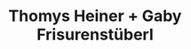 ---
title: "Thomys Heiner + Gaby Frisurenstüberl"
url: /wunsiedel/thomys-heiner-gaby-frisurenstueberl/
shop: Friseur
---